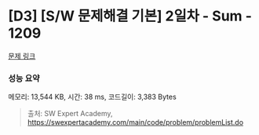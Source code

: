 # [D3] [S/W 문제해결 기본] 2일차 - Sum - 1209 

[문제 링크](https://swexpertacademy.com/main/code/problem/problemDetail.do?contestProbId=AV13_BWKACUCFAYh) 

### 성능 요약

메모리: 13,544 KB, 시간: 38 ms, 코드길이: 3,383 Bytes



> 출처: SW Expert Academy, https://swexpertacademy.com/main/code/problem/problemList.do